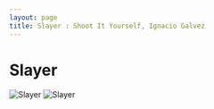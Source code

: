 ```yaml
---
layout: page
title: Slayer : Shoot It Yourself, Ignacio Galvez
---
```


# Slayer

![Slayer](http://assets.farmhouse.co/publishing/1-shoot-it-yourself/images/slayer-1.jpg)
![Slayer](http://assets.farmhouse.co/publishing/1-shoot-it-yourself/images/slayer-2.jpg)
